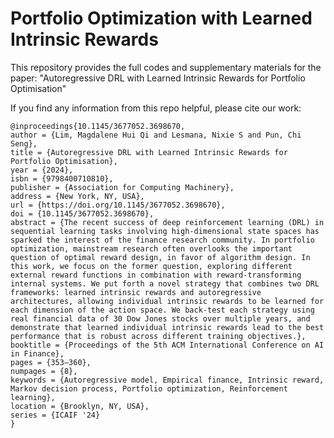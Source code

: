 # Portfolio Optimization with Learned Intrinsic Rewards

This repository provides the full codes and supplementary materials for the paper: "Autoregressive DRL with Learned Intrinsic Rewards for Portfolio Optimisation"

If you find any information from this repo helpful, please cite our work:
```
@inproceedings{10.1145/3677052.3698670,
author = {Lim, Magdalene Hui Qi and Lesmana, Nixie S and Pun, Chi Seng},
title = {Autoregressive DRL with Learned Intrinsic Rewards for Portfolio Optimisation},
year = {2024},
isbn = {9798400710810},
publisher = {Association for Computing Machinery},
address = {New York, NY, USA},
url = {https://doi.org/10.1145/3677052.3698670},
doi = {10.1145/3677052.3698670},
abstract = {The recent success of deep reinforcement learning (DRL) in sequential learning tasks involving high-dimensional state spaces has sparked the interest of the finance research community. In portfolio optimization, mainstream research often overlooks the important question of optimal reward design, in favor of algorithm design. In this work, we focus on the former question, exploring different external reward functions in combination with reward-transforming internal systems. We put forth a novel strategy that combines two DRL frameworks: learned intrinsic rewards and autoregressive architectures, allowing individual intrinsic rewards to be learned for each dimension of the action space. We back-test each strategy using real financial data of 30 Dow Jones stocks over multiple years, and demonstrate that learned individual intrinsic rewards lead to the best performance that is robust across different training objectives.},
booktitle = {Proceedings of the 5th ACM International Conference on AI in Finance},
pages = {353–360},
numpages = {8},
keywords = {Autoregressive model, Empirical finance, Intrinsic reward, Markov decision process, Portfolio optimization, Reinforcement learning},
location = {Brooklyn, NY, USA},
series = {ICAIF '24}
}
```



